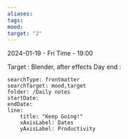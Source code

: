 ```yaml
---
aliases: 
tags: 
mood: 
target: "2"
---
```




2024-01-19 - Fri
Time - 19:00


Target : Blender, after effects
Day end : 


```tracker
searchType: frontmatter 
searchTarget: mood,target
folder: /Daily notes 
startDate:
endDate:
line:
    title: "Keep Going!"
    xAxisLabel: Dates
    yAxisLabel: Productivity 
```